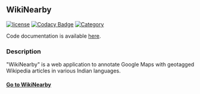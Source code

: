 ## WikiNearby
[![license](https://img.shields.io/github/license/mashape/apistatus.svg?maxAge=2592000)](https://github.com/tushar-agarwal/WikiNearby/blob/master/LICENSE.md) [![Codacy Badge](https://api.codacy.com/project/badge/Grade/2317a24a73b744209f2dfa4cc210fa0d)](https://www.codacy.com/app/tushar-agarwal/WikiNearby?utm_source=github.com&amp;utm_medium=referral&amp;utm_content=tushar-agarwal/WikiNearby&amp;utm_campaign=Badge_Grade) [![Category](https://img.shields.io/badge/Category-Coursework-ff69b4.svg)](https://github.com/tushar-agarwal/WikiNearby)

Code documentation is available <a href="http://tushar-agarwal.github.io/WikiNearby/" target="_blank">here</a>.

### Description
"WikiNearby" is a web application to annotate Google Maps with geotagged Wikipedia articles in various Indian languages. 

#### <a href="http://tagarwal.pythonanywhere.com" target="_blank">Go to WikiNearby</a>
